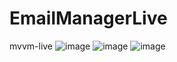 # EmailManagerLive
mvvm-live
![image](https://github.com/serenadegx/XRWebview/blob/master/1545730427868.gif)
![image](https://github.com/serenadegx/XRWebview/blob/master/1546404544823.gif)
![image](https://github.com/serenadegx/XRWebview/blob/master/1553138404982.gif)
